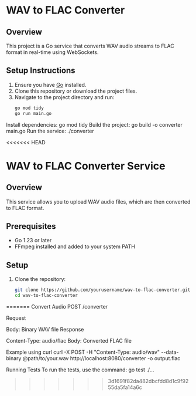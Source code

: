  # WAV to FLAC Converter

## Overview

This project is a Go service that converts WAV audio streams to FLAC format in real-time using WebSockets.

## Setup Instructions

1. Ensure you have [Go](https://golang.org/dl/) installed.
2. Clone this repository or download the project files.
3. Navigate to the project directory and run:
   ```bash
   go mod tidy
   go run main.go
Install dependencies:
go mod tidy
Build the project:
go build -o converter main.go
Run the service:
./converter

<<<<<<< HEAD
# WAV to FLAC Converter Service

## Overview
This service allows you to upload WAV audio files, which are then converted to FLAC format.

## Prerequisites
- Go 1.23 or later
- FFmpeg installed and added to your system PATH

## Setup

1. Clone the repository:
   ```bash
   git clone https://github.com/yourusername/wav-to-flac-converter.git
   cd wav-to-flac-converter
=======
Convert Audio
POST /converter

Request

Body: Binary WAV file
Response

Content-Type: audio/flac
Body: Converted FLAC file

Example using curl
curl -X POST -H "Content-Type: audio/wav" --data-binary @path/to/your.wav http://localhost:8080/converter -o output.flac

Running Tests
To run the tests, use the command:
go test ./...
>>>>>>> 3d1691f82da482dbcfdd8d1c9f9255da5fa14a6c
